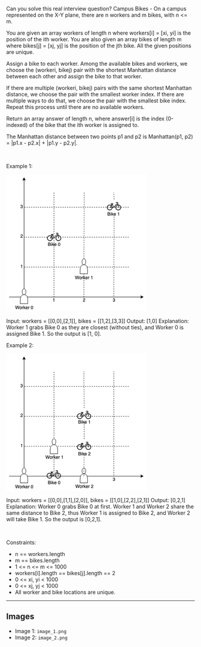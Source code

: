 Can you solve this real interview question? Campus Bikes - On a campus represented on the X-Y plane, there are n workers and m bikes, with n <= m.

You are given an array workers of length n where workers[i] = [xi, yi] is the position of the ith worker. You are also given an array bikes of length m where bikes[j] = [xj, yj] is the position of the jth bike. All the given positions are unique.

Assign a bike to each worker. Among the available bikes and workers, we choose the (workeri, bikej) pair with the shortest Manhattan distance between each other and assign the bike to that worker.

If there are multiple (workeri, bikej) pairs with the same shortest Manhattan distance, we choose the pair with the smallest worker index. If there are multiple ways to do that, we choose the pair with the smallest bike index. Repeat this process until there are no available workers.

Return an array answer of length n, where answer[i] is the index (0-indexed) of the bike that the ith worker is assigned to.

The Manhattan distance between two points p1 and p2 is Manhattan(p1, p2) = |p1.x - p2.x| + |p1.y - p2.y|.

 

Example 1:

![Example 1](./image_1.png)


Input: workers = [[0,0],[2,1]], bikes = [[1,2],[3,3]]
Output: [1,0]
Explanation: Worker 1 grabs Bike 0 as they are closest (without ties), and Worker 0 is assigned Bike 1. So the output is [1, 0].


Example 2:

![Example 2](./image_2.png)


Input: workers = [[0,0],[1,1],[2,0]], bikes = [[1,0],[2,2],[2,1]]
Output: [0,2,1]
Explanation: Worker 0 grabs Bike 0 at first. Worker 1 and Worker 2 share the same distance to Bike 2, thus Worker 1 is assigned to Bike 2, and Worker 2 will take Bike 1. So the output is [0,2,1].


 

Constraints:

 * n == workers.length
 * m == bikes.length
 * 1 <= n <= m <= 1000
 * workers[i].length == bikes[j].length == 2
 * 0 <= xi, yi < 1000
 * 0 <= xj, yj < 1000
 * All worker and bike locations are unique.

---

## Images

- Image 1: `image_1.png`
- Image 2: `image_2.png`
